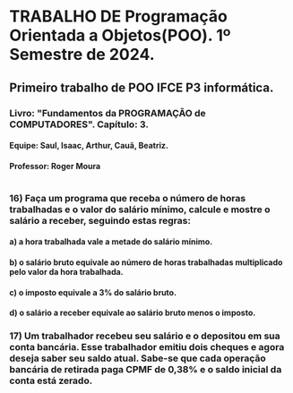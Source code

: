 # TRABALHO DE Programação Orientada a Objetos(POO). 1º Semestre de 2024.
## Primeiro trabalho de POO IFCE P3 informática.
### Livro: "Fundamentos da PROGRAMAÇÃO de COMPUTADORES". Capítulo: 3.
#### Equipe: Saul, Isaac, Arthur, Cauã, Beatriz. 
#### Professor: Roger Moura
#
### 16) Faça um programa que receba o número de horas trabalhadas e o valor do salário mínimo, calcule e mostre o salário a receber, seguindo estas regras:
#### a) a hora trabalhada vale a metade do salário mínimo.
#### b) o salário bruto equivale ao número de horas trabalhadas multiplicado pelo valor da hora trabalhada.
#### c) o imposto equivale a 3% do salário bruto.
#### d) o salário a receber equivale ao salário bruto menos o imposto.
### 17) Um trabalhador recebeu seu salário e o depositou em sua conta bancária. Esse trabalhador emitiu dois cheques e agora deseja saber seu saldo atual. Sabe-se que cada operação bancária de retirada paga CPMF de 0,38% e o saldo inicial da conta está zerado.
